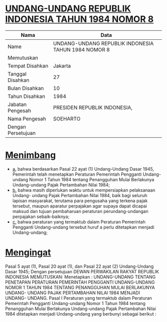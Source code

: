 # [UNDANG-UNDANG REPUBLIK INDONESIA TAHUN 1984 NOMOR 8](http://example.org/legal/document/uu/1984/8)

| Nama | Data |
| ------ | ----- |
|Name|UNDANG-UNDANG REPUBLIK INDONESIA TAHUN 1984 NOMOR 8|
|Memutuskan||
|Tempat Disahkan|Jakarta|
|Tanggal Disahkan|27|
|Bulan Disahkan|10|
|Tahun Disahkan|1984|
|Jabatan Pengesah|PRESIDEN REPUBLIK INDONESIA,|
|Nama Pengesah|SOEHARTO|
|Dengan Persetujuan||
# [Menimbang](http://example.org/legal/document/uu/1984/8/menimbang)

* [a.](http://example.org/legal/document/uu/1984/8/menimbang/point/a) bahwa berdasarkan Pasal 22 ayat (1) Undang-Undang Dasar 1945, Pemerintah telah menetapkan Peraturan Pemerintah Pengganti Undang- undang Nomor 1 Tahun 1984 tentang Penangguhan Mulai Berlakunya Undang-undang Pajak Pertambahan Nilai 1984;
* [b.](http://example.org/legal/document/uu/1984/8/menimbang/point/b) bahwa masih diperlukan waktu untuk mempersiapkan pelaksanaan Undang- undang Pajak Pertambahan Nilai 1984, baik bagi seluruh lapisan masyarakat, terutama para pengusaha yang terkena pajak tersebut, maupun aparatur perpajakan agar supaya dapat dicapai maksud dan tujuan pembaharuan peraturan perundang-undangan perpajakan sebaik-baiknya;
* [c.](http://example.org/legal/document/uu/1984/8/menimbang/point/c) bahwa peraturan yang termaktub dalam Peraturan Pemerintah Pengganti Undang-undang tersebut huruf a perlu ditetapkan menjadi Undang-undang;
# [Mengingat](http://example.org/legal/document/uu/1984/8/mengingat)
Pasal 5 ayat (1), Pasal 20 ayat (1), dan Pasal 22 ayat (2) Undang-Undang Dasar 1945; Dengan persetujuan DEWAN PERWAKILAN RAKYAT REPUBLIK INDONESIA MEMUTUSKAN: Menetapkan : UNDANG-UNDANG TENTANG PENETAPAN PERATURAN PEMERINTAH PENGGANTI UNDANG-UNDANG NOMOR 1 TAHUN 1984 TENTANG PENANGGUHAN MULAI BERLAKUNYA UNDANG- UNDANG PAJAK PERTAMBAHAN NILAI 1984 MENJADI UNDANG- UNDANG. Pasal I Peraturan yang termaktub dalam Peraturan Pemerintah Pengganti Undang-undang Nomor 1 Tahun 1984 tentang Penangguhan Mulai Berlakunya Undang-undang Pajak Pertambahan Nilai 1984 ditetapkan menjadi Undang-undang yang berbunyi sebagai berikut :